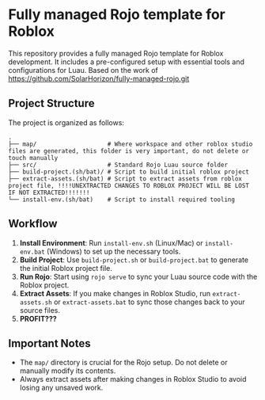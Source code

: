 # Fully managed Rojo template for Roblox

This repository provides a fully managed Rojo template for Roblox development. It includes a pre-configured setup with essential tools and configurations for Luau.
Based on the work of https://github.com/SolarHorizon/fully-managed-rojo.git

## Project Structure
The project is organized as follows:

```
.
├── map/                    # Where workspace and other roblox studio files are generated, this folder is very important, do not delete or touch manually
├── src/                    # Standard Rojo Luau source folder
├── build-project.(sh/bat)/ # Script to build initial roblox project
├── extract-assets.(sh/bat) # Script to extract assets from roblox project file, !!!!UNEXTRACTED CHANGES TO ROBLOX PROJECT WILL BE LOST IF NOT EXTRACTED!!!!!!!
└── install-env.(sh/bat)    # Script to install required tooling
```

## Workflow
1. **Install Environment**: Run `install-env.sh` (Linux/Mac) or `install-env.bat` (Windows) to set up the necessary tools.
2. **Build Project**: Use `build-project.sh` or `build-project.bat` to generate the initial Roblox project file.
3. **Run Rojo**: Start using `rojo serve` to sync your Luau source code with the Roblox project.
4. **Extract Assets**: If you make changes in Roblox Studio, run `extract-assets.sh` or `extract-assets.bat` to sync those changes back to your source files.
5. **PROFIT???**

## Important Notes
- The `map/` directory is crucial for the Rojo setup. Do not delete or manually modify its contents.
- Always extract assets after making changes in Roblox Studio to avoid losing any unsaved work.